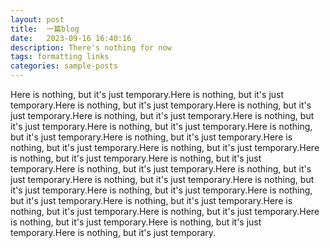```yaml
---
layout: post
title:  一篇blog
date:   2023-09-16 16:40:16
description: There's nothing for now
tags: formatting links
categories: sample-posts
---
```

Here is nothing, but it's just temporary.Here is nothing, but it's just temporary.Here is nothing, but it's just temporary.Here is nothing, but it's just temporary.Here is nothing, but it's just temporary.Here is nothing, but it's just temporary.Here is nothing, but it's just temporary.Here is nothing, but it's just temporary.Here is nothing, but it's just temporary.Here is nothing, but it's just temporary.Here is nothing, but it's just temporary.Here is nothing, but it's just temporary.Here is nothing, but it's just temporary.Here is nothing, but it's just temporary.Here is nothing, but it's just temporary.Here is nothing, but it's just temporary.Here is nothing, but it's just temporary.Here is nothing, but it's just temporary.Here is nothing, but it's just temporary.Here is nothing, but it's just temporary.Here is nothing, but it's just temporary.Here is nothing, but it's just temporary.Here is nothing, but it's just temporary.Here is nothing, but it's just temporary.Here is nothing, but it's just temporary.
